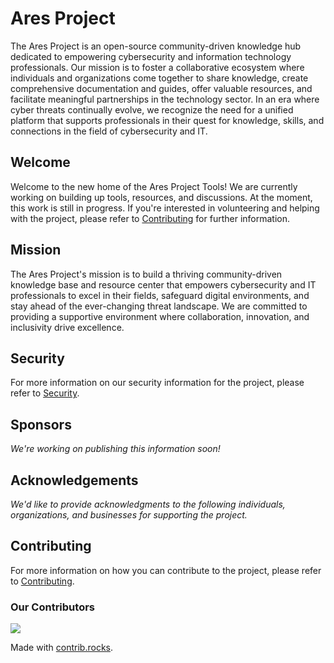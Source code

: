 # Ares Project
The Ares Project is an open-source community-driven knowledge hub dedicated to empowering cybersecurity and information technology professionals. Our mission is to foster a collaborative ecosystem where individuals and organizations come together to share knowledge, create comprehensive documentation and guides, offer valuable resources, and facilitate meaningful partnerships in the technology sector. In an era where cyber threats continually evolve, we recognize the need for a unified platform that supports professionals in their quest for knowledge, skills, and connections in the field of cybersecurity and IT.

## Welcome
Welcome to the new home of the Ares Project Tools! We are currently working on building up tools, resources, and discussions. At the moment, this work is still in progress. If you're interested in volunteering and helping with the project, please refer to [Contributing](https://github.com/aresproject-io/aresproject-io/blob/main/CONTRIBUTING.md) for further information.

## Mission
The Ares Project's mission is to build a thriving community-driven knowledge base and resource center that empowers cybersecurity and IT professionals to excel in their fields, safeguard digital environments, and stay ahead of the ever-changing threat landscape. We are committed to providing a supportive environment where collaboration, innovation, and inclusivity drive excellence.

## Security
For more information on our security information for the project, please refer to [Security](https://github.com/aresproject-io/aresproject-io/blob/main/SECURITY.md).

## Sponsors
_We're working on publishing this information soon!_

## Acknowledgements
_We'd like to provide acknowledgments to the following individuals, organizations, and businesses for supporting the project._

## Contributing
For more information on how you can contribute to the project, please refer to [Contributing](https://github.com/aresproject-io/aresproject-io/blob/main/CONTRIBUTING.md).

### Our Contributors 
<a href="https://github.com/aresproject-io/aresproject-io/graphs/contributors">
  <img src="https://contrib.rocks/image?repo=aresproject-io/aresproject-io" />
</a>

Made with [contrib.rocks](https://contrib.rocks).